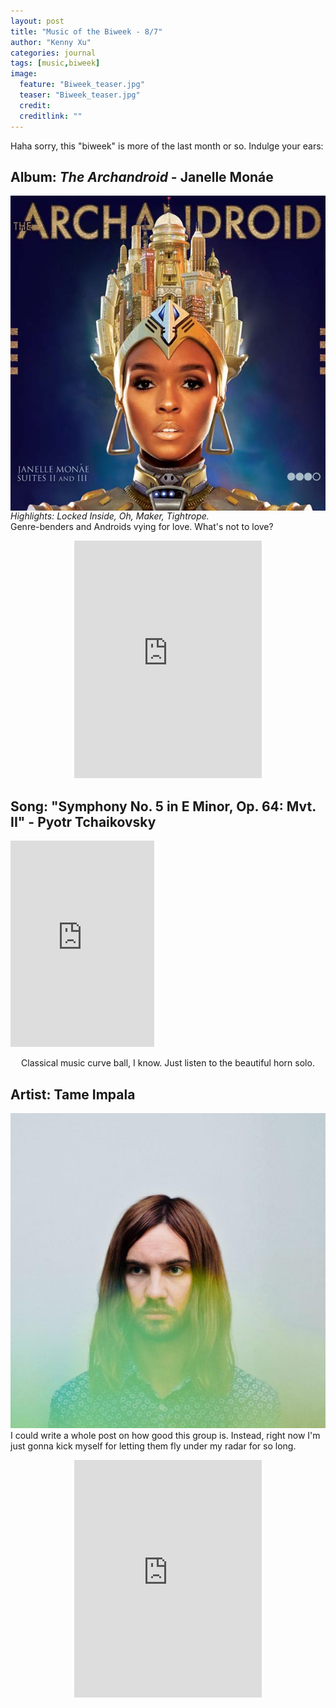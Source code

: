 ```yaml
---
layout: post
title: "Music of the Biweek - 8/7"
author: "Kenny Xu"
categories: journal
tags: [music,biweek]
image:
  feature: "Biweek_teaser.jpg"
  teaser: "Biweek_teaser.jpg"
  credit:
  creditlink: ""
---
```

Haha sorry, this "biweek" is more of the last month or so. Indulge your ears:

<div class="post-container">
    <h2 class="post-title">Album: <i>The Archandroid</i> - Janelle Monáe</h2>
    <div class="post-thumb"><img align="middle" src="/images/Biweek 8-7/Archandroid.jpg" alt="The Archandroid"><i>Highlights: Locked Inside, Oh, Maker, Tightrope.</i><br>Genre-benders and Androids vying for love. What's not to love?</div>
    <div class="post-content">
        <p style="text-align:center;"><iframe src="https://open.spotify.com/embed?uri=spotify:album:7MvSB0JTdtl1pSwZcgvYQX&theme=white" width="300" height="380" frameborder="0" allowtransparency="true"></iframe></p></div>
</div>

<div class="post-container">
    <h2 class="post-title">Song: "Symphony No. 5 in E Minor, Op. 64: Mvt. II" - Pyotr Tchaikovsky</h2>
    <div class="post-thumb"><iframe src="https://open.spotify.com/embed?uri=spotify:track:7CzVQtXvCnGqzgBDKWRtnK&theme=white" width="230" height="330" frameborder="0" allowtransparency="true"></iframe></div>
    <div class="post-content-caption">
        <p style="text-align:center;">Classical music curve ball, I know. Just listen to the beautiful horn solo.</p></div>
</div>

<div class="post-container">
    <h2 class="post-title">Artist: Tame Impala</h2>
    <div class="post-thumb"><img src="/images/Biweek 8-7/TameImpala.jpg" alt="Tame Impala">I could write a whole post on how good this group is. Instead, right now I'm just gonna kick myself for letting them fly under my radar for so long.</div>
    <div class="post-content">
        <p style="text-align:center;"><iframe src="https://open.spotify.com/embed?uri=spotify:artist:5INjqkS1o8h1imAzPqGZBb&theme=white" width="300" height="380" frameborder="0" allowtransparency="true"></iframe></p></div>
</div>
